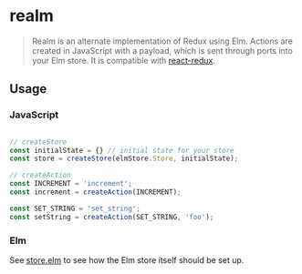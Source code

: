 # realm
> Realm is an alternate implementation of Redux using Elm. Actions are created in JavaScript with a payload, which is sent through ports into your Elm store.
> It is compatible with <a href="https://github.com/reactjs/react-redux">react-redux</a>.

## Usage

### JavaScript
```javascript

// createStore
const initialState = {} // initial state for your store 
const store = createStore(elmStore.Store, initialState);

// createAction
const INCREMENT = 'increment';
const increment = createAction(INCREMENT);

const SET_STRING = 'set_string';
const setString = createAction(SET_STRING, 'foo');
```

### Elm
See <a href="https://github.com/aardito2/realm/blob/master/example/store.elm">store.elm</a> to see how the Elm store itself should be set up.
